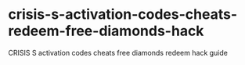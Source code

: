 # crisis-s-activation-codes-cheats-redeem-free-diamonds-hack
CRISIS S activation codes cheats free diamonds redeem hack guide
